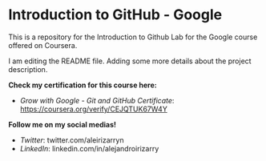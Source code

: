 # Introduction to GitHub - Google

This is a repository for the Introduction to Github Lab for the Google course offered on Coursera.

I am editing the README file. Adding some more details about the project description.

**Check my certification for this course here:**
* _Grow with Google - Git and GitHub Certificate_: https://coursera.org/verify/CEJQTUK67W4Y

**Follow me on my social medias!**
* _Twitter_: twitter.com/aleirizarryn
* _LinkedIn_: linkedin.com/in/alejandroirizarry
